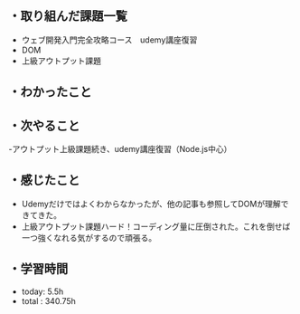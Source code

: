 ## ・取り組んだ課題一覧
- ウェブ開発入門完全攻略コース　udemy講座復習
-  DOM
- 上級アウトプット課題

## ・わかったこと


## ・次やること
-アウトプット上級課題続き、udemy講座復習（Node.js中心）

## ・感じたこと
- Udemyだけではよくわからなかったが、他の記事も参照してDOMが理解できてきた。
- 上級アウトプット課題ハード！コーディング量に圧倒された。これを倒せば一つ強くなれる気がするので頑張る。

## ・学習時間
- today:   5.5h
- total  : 340.75h